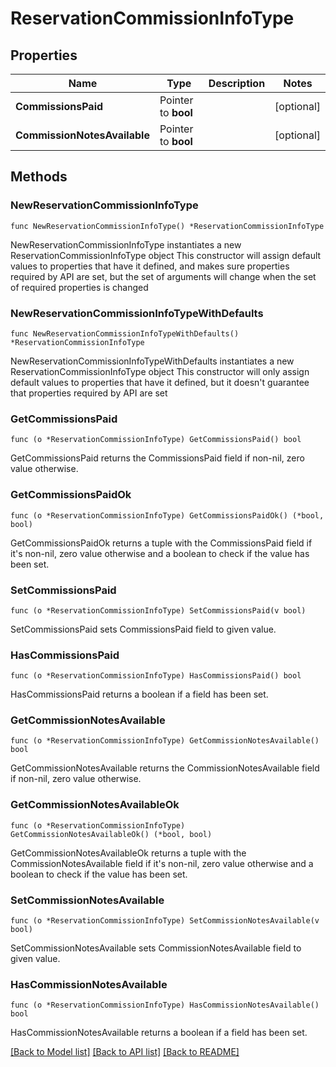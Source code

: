 # ReservationCommissionInfoType

## Properties

Name | Type | Description | Notes
------------ | ------------- | ------------- | -------------
**CommissionsPaid** | Pointer to **bool** |  | [optional] 
**CommissionNotesAvailable** | Pointer to **bool** |  | [optional] 

## Methods

### NewReservationCommissionInfoType

`func NewReservationCommissionInfoType() *ReservationCommissionInfoType`

NewReservationCommissionInfoType instantiates a new ReservationCommissionInfoType object
This constructor will assign default values to properties that have it defined,
and makes sure properties required by API are set, but the set of arguments
will change when the set of required properties is changed

### NewReservationCommissionInfoTypeWithDefaults

`func NewReservationCommissionInfoTypeWithDefaults() *ReservationCommissionInfoType`

NewReservationCommissionInfoTypeWithDefaults instantiates a new ReservationCommissionInfoType object
This constructor will only assign default values to properties that have it defined,
but it doesn't guarantee that properties required by API are set

### GetCommissionsPaid

`func (o *ReservationCommissionInfoType) GetCommissionsPaid() bool`

GetCommissionsPaid returns the CommissionsPaid field if non-nil, zero value otherwise.

### GetCommissionsPaidOk

`func (o *ReservationCommissionInfoType) GetCommissionsPaidOk() (*bool, bool)`

GetCommissionsPaidOk returns a tuple with the CommissionsPaid field if it's non-nil, zero value otherwise
and a boolean to check if the value has been set.

### SetCommissionsPaid

`func (o *ReservationCommissionInfoType) SetCommissionsPaid(v bool)`

SetCommissionsPaid sets CommissionsPaid field to given value.

### HasCommissionsPaid

`func (o *ReservationCommissionInfoType) HasCommissionsPaid() bool`

HasCommissionsPaid returns a boolean if a field has been set.

### GetCommissionNotesAvailable

`func (o *ReservationCommissionInfoType) GetCommissionNotesAvailable() bool`

GetCommissionNotesAvailable returns the CommissionNotesAvailable field if non-nil, zero value otherwise.

### GetCommissionNotesAvailableOk

`func (o *ReservationCommissionInfoType) GetCommissionNotesAvailableOk() (*bool, bool)`

GetCommissionNotesAvailableOk returns a tuple with the CommissionNotesAvailable field if it's non-nil, zero value otherwise
and a boolean to check if the value has been set.

### SetCommissionNotesAvailable

`func (o *ReservationCommissionInfoType) SetCommissionNotesAvailable(v bool)`

SetCommissionNotesAvailable sets CommissionNotesAvailable field to given value.

### HasCommissionNotesAvailable

`func (o *ReservationCommissionInfoType) HasCommissionNotesAvailable() bool`

HasCommissionNotesAvailable returns a boolean if a field has been set.


[[Back to Model list]](../README.md#documentation-for-models) [[Back to API list]](../README.md#documentation-for-api-endpoints) [[Back to README]](../README.md)



